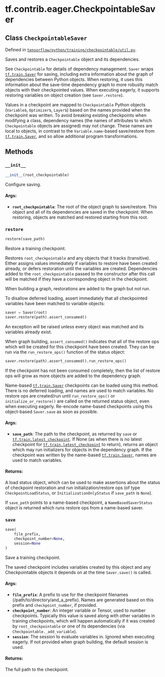 <div itemscope itemtype="http://developers.google.com/ReferenceObject">
<meta itemprop="name" content="tf.contrib.eager.CheckpointableSaver" />
<meta itemprop="property" content="__init__"/>
<meta itemprop="property" content="restore"/>
<meta itemprop="property" content="save"/>
</div>

# tf.contrib.eager.CheckpointableSaver

## Class `CheckpointableSaver`





Defined in [`tensorflow/python/training/checkpointable/util.py`](https://www.tensorflow.org/code/tensorflow/python/training/checkpointable/util.py).

Saves and restores a `Checkpointable` object and its dependencies.

See `Checkpointable` for details of dependency management. `Saver` wraps
<a href="../../../tf/train/Saver.md"><code>tf.train.Saver</code></a> for saving, including extra information about the graph of
dependencies between Python objects. When restoring, it uses this information
about the save-time dependency graph to more robustly match objects with their
checkpointed values. When executing eagerly, it supports restoring variables
on object creation (see `Saver.restore`).

Values in a checkpoint are mapped to `Checkpointable` Python objects
(`Variable`s, `Optimizer`s, `Layer`s) based on the names provided when the
checkpoint was written. To avoid breaking existing checkpoints when modifying
a class, dependency names (the names of attributes to which `Checkpointable`
objects are assigned) may not change. These names are local to objects, in
contrast to the `Variable.name`-based save/restore from <a href="../../../tf/train/Saver.md"><code>tf.train.Saver</code></a>, and
so allow additional program transformations.

## Methods

<h3 id="__init__"><code>__init__</code></h3>

``` python
__init__(root_checkpointable)
```

Configure saving.

#### Args:

* <b>`root_checkpointable`</b>: The root of the object graph to save/restore. This
    object and all of its dependencies are saved in the checkpoint. When
    restoring, objects are matched and restored starting from this root.

<h3 id="restore"><code>restore</code></h3>

``` python
restore(save_path)
```

Restore a training checkpoint.

Restores `root_checkpointable` and any objects that it tracks
(transitive). Either assigns values immediately if variables to restore have
been created already, or defers restoration until the variables are
created. Dependencies added to the `root_checkpointable` passed to the
constructor after this call will be matched if they have a corresponding
object in the checkpoint.

When building a graph, restorations are added to the graph but not run.

To disallow deferred loading, assert immediately that all checkpointed
variables have been matched to variable objects:

```python
saver = Saver(root)
saver.restore(path).assert_consumed()
```

An exception will be raised unless every object was matched and its
variables already exist.

When graph building, `assert_consumed()` indicates that all of the restore
ops which will be created for this checkpoint have been created. They can be
run via the `run_restore_ops()` function of the status object:

```python
saver.restore(path).assert_consumed().run_restore_ops()
```

If the checkpoint has not been consumed completely, then the list of restore
ops will grow as more objects are added to the dependency graph.

Name-based <a href="../../../tf/train/Saver.md"><code>tf.train.Saver</code></a> checkpoints can be loaded using this
method. There is no deferred loading, and names are used to match
variables. No restore ops are created/run until `run_restore_ops()` or
`initialize_or_restore()` are called on the returned status object, even
when executing eagerly. Re-encode name-based checkpoints using this
object-based `Saver.save` as soon as possible.

#### Args:

* <b>`save_path`</b>: The path to the checkpoint, as returned by `save` or
    <a href="../../../tf/train/latest_checkpoint.md"><code>tf.train.latest_checkpoint</code></a>. If None (as when there is no latest
    checkpoint for <a href="../../../tf/train/latest_checkpoint.md"><code>tf.train.latest_checkpoint</code></a> to return), returns an
    object which may run initializers for objects in the dependency
    graph. If the checkpoint was written by the name-based <a href="../../../tf/train/Saver.md"><code>tf.train.Saver</code></a>,
    names are used to match variables.


#### Returns:

A load status object, which can be used to make assertions about the
status of checkpoint restoration and run initialization/restore ops
(of type `CheckpointLoadStatus`, or `InitializationOnlyStatus` if
`save_path` is `None`).

If `save_path` points to a name-based checkpoint, a `NameBasedSaverStatus`
object is returned which runs restore ops from a name-based saver.

<h3 id="save"><code>save</code></h3>

``` python
save(
    file_prefix,
    checkpoint_number=None,
    session=None
)
```

Save a training checkpoint.

The saved checkpoint includes variables created by this object and any
Checkpointable objects it depends on at the time `Saver.save()` is called.

#### Args:

* <b>`file_prefix`</b>: A prefix to use for the checkpoint filenames
    (/path/to/directory/and_a_prefix). Names are generated based on this
    prefix and `checkpoint_number`, if provided.
* <b>`checkpoint_number`</b>: An integer variable or Tensor, used to number
    checkpoints. Typically this value is saved along with other variables in
    training checkpoints, which will happen automatically if it was created
    by `root_checkpointable` or one of its dependencies (via
    `Checkpointable._add_variable`).
* <b>`session`</b>: The session to evaluate variables in. Ignored when executing
    eagerly. If not provided when graph building, the default session is
    used.


#### Returns:

The full path to the checkpoint.



